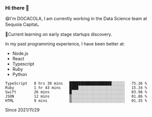 ### Hi there 👋

<!--
**fengliu222/fengliu222** is a ✨ _special_ ✨ repository because its `README.md` (this file) appears on your GitHub profile.

Here are some ideas to get you started:

- 🔭 I’m currently working on ...
- 🌱 I’m currently learning ...
- 👯 I’m looking to collaborate on ...
- 🤔 I’m looking for help with ...
- 💬 Ask me about ...
- 📫 How to reach me: ...
- 😄 Pronouns: ...
- ⚡ Fun fact: ...
-->

😄I'm DOCACOLA, I am currently working in the Data Science team at Sequoia Capital。

🌱Current learning on early stage startups discovery.

In my past programming experience, I have been better at:
- Node.js
- React
- Typescript
- Ruby
- Python



<!--START_SECTION:waka-->
```text
TypeScript   8 hrs 30 mins   ███████████████████░░░░░░   75.36 % 
Ruby         1 hr 43 mins    ████░░░░░░░░░░░░░░░░░░░░░   15.34 % 
Swift        26 mins         █░░░░░░░░░░░░░░░░░░░░░░░░   03.98 % 
JSON         12 mins         ▒░░░░░░░░░░░░░░░░░░░░░░░░   01.86 % 
HTML         9 mins          ▒░░░░░░░░░░░░░░░░░░░░░░░░   01.35 % 
```
<!--END_SECTION:waka-->
Since 2021/11/29
